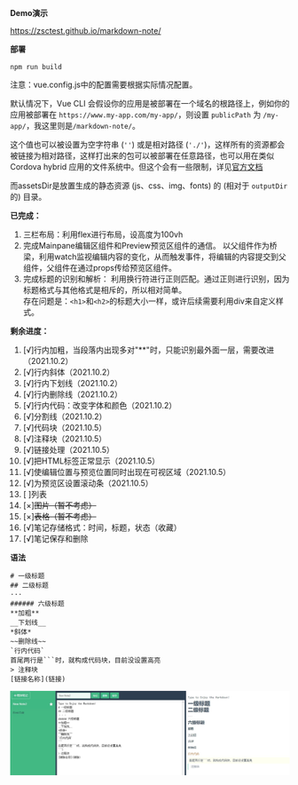 **Demo演示**

https://zsctest.github.io/markdown-note/

**部署**

```
npm run build
```

注意：vue.config.js中的配置需要根据实际情况配置。

默认情况下，Vue CLI 会假设你的应用是被部署在一个域名的根路径上，例如你的应用被部署在 `https://www.my-app.com/my-app/`，则设置 `publicPath` 为 `/my-app/`，我这里则是`/markdown-note/`。

这个值也可以被设置为空字符串 (`''`) 或是相对路径 (`'./'`)，这样所有的资源都会被链接为相对路径，这样打出来的包可以被部署在任意路径，也可以用在类似 Cordova hybrid 应用的文件系统中。但这个会有一些限制，详见[官方文档](https://cli.vuejs.org/zh/config/#publicpath)

而assetsDir是放置生成的静态资源 (js、css、img、fonts) 的 (相对于 `outputDir` 的) 目录。



 **已完成：** 

1. 三栏布局：利用flex进行布局，设高度为100vh
2. 完成Mainpane编辑区组件和Preview预览区组件的通信。
   以父组件作为桥梁，利用watch监视编辑内容的变化，从而触发事件，将编辑的内容提交到父组件，父组件在通过props传给预览区组件。
3. 完成标题的识别和解析：
   利用换行符进行正则匹配。通过正则进行识别，因为标题格式与其他格式是相斥的，所以相对简单。    
   存在问题是：`<h1>`和`<h2>`的标题大小一样，或许后续需要利用div来自定义样式。

 **剩余进度：** 

1. [√]行内加粗，当段落内出现多对"**"时，只能识别最外面一层，需要改进（2021.10.2）
2. [√]行内斜体（2021.10.2）
3. [√]行内下划线（2021.10.2）
4. [√]行内删除线（2021.10.2）
5. [√]行内代码：改变字体和颜色（2021.10.2）
6. [√]分割线（2021.10.2）
7. [√]代码块（2021.10.5）
8. [√]注释块（2021.10.5）
9. [√]链接处理（2021.10.5）
10. [√]把HTML标签正常显示（2021.10.5）
11. [√]使编辑位置与预览位置同时出现在可视区域（2021.10.5）
12. [√]为预览区设置滚动条（2021.10.5）
13. [ ]列表
14. [×]~~图片（暂不考虑）~~
15. [×]~~表格（暂不考虑）~~
16. [√]笔记存储格式：时间，标题，状态（收藏）
17. [√]笔记保存和删除



**语法**
```
# 一级标题
## 二级标题
···
###### 六级标题
**加粗**
__下划线__
*斜体*
~~删除线~~
`行内代码`
首尾两行是```时，就构成代码块，目前没设置高亮
> 注释块
[链接名称](链接)
```

![image-20211005172840624](./demopic/image-20211005172840624.png)
